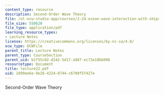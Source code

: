 ```yaml
---
content_type: resource
description: Second-Order Wave Theory
file: /ol-ocw-studio-app/courses/2-24-ocean-wave-interaction-with-ships-and-offshore-energy-systems-13-022-spring-2002/2d99ee6e9e2642240744c6799f5f427e_lecture22.pdf
file_size: 550620
file_type: application/pdf
learning_resource_types:
- Lecture Notes
license: https://creativecommons.org/licenses/by-nc-sa/4.0/
ocw_type: OCWFile
parent_title: Lecture Notes
parent_type: CourseSection
parent_uid: b1f55c02-d242-5d17-a987-ec73a18bb098
resourcetype: Document
title: lecture22.pdf
uid: 2d99ee6e-9e26-4224-0744-c6799f5f427e
---
```

Second-Order Wave Theory